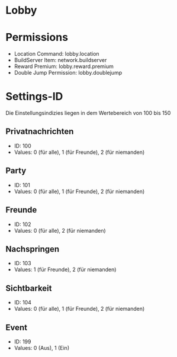 # Lobby

# Permissions

* Location Command: lobby.location
* BuildServer Item: network.buildserver
* Reward Premium: lobby.reward.premium
* Double Jump Permission: lobby.doublejump

# Settings-ID

Die Einstellungsindizies liegen in dem Wertebereich von 100 bis 150

## Privatnachrichten
* ID: 100
* Values: 0 (für alle), 1 (für Freunde), 2 (für niemanden)
    
## Party
* ID: 101
* Values: 0 (für alle), 1 (für Freunde), 2 (für niemanden)
    
## Freunde
* ID: 102
* Values: 0 (für alle), 2 (für niemanden)
    
## Nachspringen
* ID: 103
* Values: 1 (für Freunde), 2 (für niemanden)
    
## Sichtbarkeit
* ID: 104
* Values: 0 (für alle), 1 (für Freunde), 2 (für niemanden)

## Event
* ID: 199
* Values: 0 (Aus), 1 (Ein)
